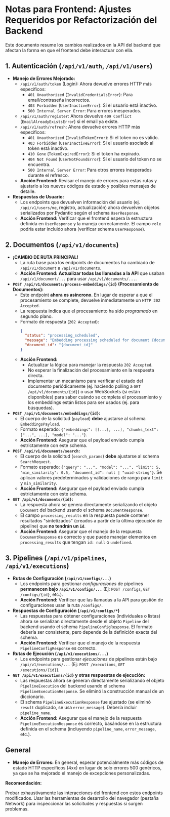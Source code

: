 # Notas para Frontend: Ajustes Requeridos por Refactorización del Backend

Este documento resume los cambios realizados en la API del backend que afectan la forma en que el frontend debe interactuar con ella.

## 1. Autenticación (`/api/v1/auth`, `/api/v1/users`)

*   **Manejo de Errores Mejorado:**
    *   `/api/v1/auth/token` (Login): Ahora devuelve errores HTTP más específicos:
        *   `401 Unauthorized` (`InvalidCredentialsError`): Para email/contraseña incorrectos.
        *   `403 Forbidden` (`UserInactiveError`): Si el usuario está inactivo.
        *   `500 Internal Server Error`: Para errores inesperados.
    *   `/api/v1/auth/register`: Ahora devuelve `409 Conflict` (`EmailAlreadyExistsError`) si el email ya existe.
    *   `/api/v1/auth/refresh`: Ahora devuelve errores HTTP más específicos:
        *   `401 Unauthorized` (`InvalidTokenError`): Si el token no es válido.
        *   `403 Forbidden` (`UserInactiveError`): Si el usuario asociado al token está inactivo.
        *   `410 Gone` (`TokenExpiredError`): Si el token ha expirado.
        *   `404 Not Found` (`UserNotFoundError`): Si el usuario del token no se encuentra.
        *   `500 Internal Server Error`: Para otros errores inesperados durante el refresco.
    *   **Acción Frontend:** Revisar el manejo de errores para estas rutas y ajustarlo a los nuevos códigos de estado y posibles mensajes de detalle.
*   **Respuestas de Usuario:**
    *   Los endpoints que devuelven información del usuario (ej. `/api/v1/users/me`, registro, actualización) ahora devuelven objetos serializados por Pydantic según el schema `UserResponse`.
    *   **Acción Frontend:** Verificar que el frontend espera la estructura definida en `UserResponse` y la maneja correctamente. El campo `role` podría estar incluido ahora (verificar schema `UserResponse`).

## 2. Documentos (`/api/v1/documents`)

*   **¡CAMBIO DE RUTA PRINCIPAL!**
    *   La ruta base para los endpoints de documentos ha cambiado de `/api/v1/document` a `/api/v1/documents`.
    *   **Acción Frontend:** **Actualizar todas las llamadas a la API** que usaban `/api/v1/document/...` para usar `/api/v1/documents/...`.
*   **`POST /api/v1/documents/process-embeddings/{id}` (Procesamiento de Documentos):**
    *   Este endpoint **ahora es asíncrono**. En lugar de esperar a que el procesamiento se complete, devuelve inmediatamente un `HTTP 202 Accepted`.
    *   La respuesta indica que el procesamiento ha sido *programado* en segundo plano.
    *   Formato de respuesta (`202 Accepted`):
        ```json
        {
          "status": "processing_scheduled",
          "message": "Embedding processing scheduled for document {document_id}.",
          "document_id": "{document_id}"
        }
        ```
    *   **Acción Frontend:** 
        *   Actualizar la lógica para manejar la respuesta `202 Accepted`.
        *   No esperar la finalización del procesamiento en la respuesta directa.
        *   Implementar un mecanismo para verificar el estado del documento periódicamente (ej. haciendo polling a `GET /api/v1/documents/{id}`) o usar WebSockets (si están disponibles) para saber cuándo se completa el procesamiento y los embeddings están listos para ser usados (ej. para búsquedas).
*   **`POST /api/v1/documents/embeddings/{id}`:**
    *   El cuerpo de la solicitud (`payload`) **debe** ajustarse al schema `EmbeddingsPayload`.
    *   Formato esperado: `{"embeddings": [[...], ...], "chunks_text": ["...", ...], "model": "..."}`.
    *   **Acción Frontend:** Asegurar que el payload enviado cumpla estrictamente con este schema.
*   **`POST /api/v1/documents/search`:**
    *   El cuerpo de la solicitud (`search_params`) **debe** ajustarse al schema `SearchRequest`.
    *   Formato esperado: `{"query": "...", "model": "...", "limit": 5, "min_similarity": 0.5, "document_id": null | "uuid-string"}`. Se aplican valores predeterminados y validaciones de rango para `limit` y `min_similarity`.
    *   **Acción Frontend:** Asegurar que el payload enviado cumpla estrictamente con este schema.
*   **`GET /api/v1/documents/{id}`:**
    *   La respuesta ahora se genera directamente serializando el objeto `Document` del backend usando el schema `DocumentResponse`.
    *   El campo `processing_results` en la respuesta puede contener resultados "sintetizados" (creados a partir de la última ejecución de pipeline) que **no tendrán un `id`**.
    *   **Acción Frontend:** Asegurar que el manejo de la respuesta `DocumentResponse` es correcto y que puede manejar elementos en `processing_results` que tengan `id: null` o `undefined`.

## 3. Pipelines (`/api/v1/pipelines`, `/api/v1/executions`)

*   **Rutas de Configuración (`/api/v1/configs/...`)**
    *   Los endpoints para gestionar *configuraciones* de pipelines **permanecen bajo `/api/v1/configs/...`** (Ej: `POST /configs`, `GET /configs/{id}`, etc.).
    *   **Acción Frontend:** Verificar que las llamadas a la API para gestión de configuraciones usan la ruta `/configs/`.
*   **Respuestas de Configuración (`/api/v1/configs/*`)**
    *   Las respuestas para obtener configuraciones (individuales o listas) ahora se serializan directamente desde el objeto `Pipeline` del backend usando el schema `PipelineConfigResponse`. El formato debería ser consistente, pero depende de la definición exacta del schema.
    *   **Acción Frontend:** Verificar que el manejo de la respuesta `PipelineConfigResponse` es correcto.
*   **Rutas de Ejecución (`/api/v1/executions/...`)**
    *   Los endpoints para gestionar *ejecuciones* de pipelines están bajo `/api/v1/executions/...` (Ej: `POST /executions`, `GET /executions/{id}`).
*   **`GET /api/v1/executions/{id}` y otras respuestas de ejecución:**
    *   Las respuestas ahora se generan directamente serializando el objeto `PipelineExecution` del backend usando el schema `PipelineExecutionResponse`. Se eliminó la construcción manual de un diccionario.
    *   El schema `PipelineExecutionResponse` fue ajustado (se eliminó `result` duplicado, se usa `error_message`). Debería incluir `pipeline_name`.
    *   **Acción Frontend:** Asegurar que el manejo de la respuesta `PipelineExecutionResponse` es correcto, basándose en la estructura definida en el schema (incluyendo `pipeline_name`, `error_message`, etc.).

## General

*   **Manejo de Errores:** En general, esperar potencialmente más códigos de estado HTTP específicos (4xx) en lugar de solo errores 500 genéricos, ya que se ha mejorado el manejo de excepciones personalizadas.

**Recomendación:**

Probar exhaustivamente las interacciones del frontend con estos endpoints modificados. Usar las herramientas de desarrollo del navegador (pestaña Network) para inspeccionar las solicitudes y respuestas si surgen problemas.